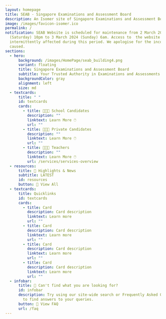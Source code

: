 ```yaml
---
layout: homepage
title: SEAB - Singapore Examinations and Assessment Board
description: An Isomer site of Singapore Examinations and Assessment Board
image: /images/favicon-isomer.ico
permalink: /
notification: SEAB Website is scheduled for maintenance from 2 March 2024
  (Saturday) 10pm to 3 March 2024 (Sunday) 6am. Access to  the website will be
  intermittently affected during this period. We apologise for the inconvenience
  caused.
sections:
  - hero:
      background: /images/HomePage/seab_building4.png
      variant: floating
      title: Singapore Examinations and Assessment Board
      subtitle: Your Trusted Authority in Examinations and Assessments
      backgroundColor: gray
      alignment: left
      size: md
  - textcards:
      title: " "
      id: textcards
      cards:
        - title: 👩🏻‍🎓 School Candidates
          description: ""
          linktext: Learn More 🖱️
          url: ""
        - title: 👨🏻‍🎓 Private Candidates
          description: ""
          linktext: Learn More 🖱️
          url: ""
        - title: 👩🏻‍🏫 Teachers
          description: ""
          linktext: Learn More 🖱️
          url: /services/services-overview
  - resources:
      title: 📰 Highlights & News
      subtitle: LATEST
      id: resources
      button: 🔎 View All
  - textcards:
      title: Quicklinks
      id: textcards
      cards:
        - title: Card
          description: Card description
          linktext: Learn more
          url: ""
        - title: Card
          description: Card description
          linktext: Learn more
          url: ""
        - title: Card
          description: Card description
          linktext: Learn more
          url: ""
        - title: Card
          description: Card description
          linktext: Learn more
          url: ""
  - infobar:
      title: 💬 Can't find what you are looking for?
      id: infobar
      description: Try using our site-wide search or Frequently Asked Questions (FAQs)
        to find answers to your queries.
      button: 🔎 View FAQ
      url: /faq
---
```

